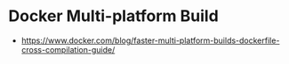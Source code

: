 # Docker Multi-platform Build

* https://www.docker.com/blog/faster-multi-platform-builds-dockerfile-cross-compilation-guide/